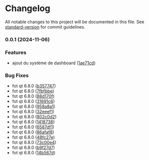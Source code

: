 # Changelog

All notable changes to this project will be documented in this file. See [standard-version](https://github.com/conventional-changelog/standard-version) for commit guidelines.

### 0.0.1 (2024-11-06)


### Features

* ajout du système de dashboard ([1ae71cd](https://github.com/PaulSenecal/CarDashBoard/commit/1ae71cde5feea2489c965d5d06273cff9d5bad1f))


### Bug Fixes

* fot qt 6.8.0 ([b357747](https://github.com/PaulSenecal/CarDashBoard/commit/b3577472c06a7a7757c695125901b6ceb4acd817))
* fot qt 6.8.0 ([7fbfbbe](https://github.com/PaulSenecal/CarDashBoard/commit/7fbfbbef0c0d99174c683d7fb85ebac10f4ab54c))
* fot qt 6.8.0 ([88d170f](https://github.com/PaulSenecal/CarDashBoard/commit/88d170fe194a566155e3f12f2a207de097ba6b32))
* fot qt 6.8.0 ([31691c6](https://github.com/PaulSenecal/CarDashBoard/commit/31691c6ebb9559d356d1dde409f179e488ba2d7c))
* fot qt 6.8.0 ([958a8a1](https://github.com/PaulSenecal/CarDashBoard/commit/958a8a1c4851601e03693aaee0355652525cc6bc))
* fot qt 6.8.0 ([32eeef1](https://github.com/PaulSenecal/CarDashBoard/commit/32eeef1458d75c6fb74b7600e0a16582f5c94889))
* fot qt 6.8.0 ([802c0d2](https://github.com/PaulSenecal/CarDashBoard/commit/802c0d2058cc98bca2826b95be298bac9d1efe34))
* fot qt 6.8.0 ([1418738](https://github.com/PaulSenecal/CarDashBoard/commit/14187387a844098542053caeb41ba91293568d34))
* fot qt 6.8.0 ([6587df1](https://github.com/PaulSenecal/CarDashBoard/commit/6587df1aff125806b2b32907d89357babd33f8b5))
* fot qt 6.8.0 ([86afaf8](https://github.com/PaulSenecal/CarDashBoard/commit/86afaf8ca39e76583c3b5842bb3858be040902b0))
* fot qt 6.8.0 ([48fc27e](https://github.com/PaulSenecal/CarDashBoard/commit/48fc27e2ed77622452775e2b05bc27669daf446b))
* fot qt 6.8.0 ([73c00e4](https://github.com/PaulSenecal/CarDashBoard/commit/73c00e45d7be5d6a9c97b00d61935bf9c2640cf9))
* fot qt 6.8.0 ([b9f27d7](https://github.com/PaulSenecal/CarDashBoard/commit/b9f27d738d7c0f3f979bd10da6c8c32d5bb67ddb))
* fot qt 6.8.0 ([14b567d](https://github.com/PaulSenecal/CarDashBoard/commit/14b567dc8ca79b374c13f5ecb76af9ce692d53e8))
